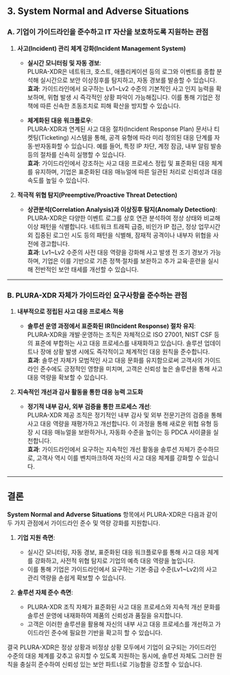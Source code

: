 ## 3. System Normal and Adverse Situations

### A. 기업이 가이드라인을 준수하고 IT 자산을 보호하도록 지원하는 관점

1. **사고(Incident) 관리 체계 강화(Incident Management System)**  
   - **실시간 모니터링 및 자동 경보**:  
     PLURA-XDR은 네트워크, 호스트, 애플리케이션 등의 로그와 이벤트를 종합 분석해 실시간으로 보안 이상징후를 탐지하고, 자동 경보를 발송할 수 있습니다.  
     **효과**: 가이드라인에서 요구하는 Lv1~Lv2 수준의 기본적인 사고 인지 능력을 확보하며, 위협 발생 시 즉각적인 상황 파악이 가능해집니다. 이를 통해 기업은 정책에 따른 신속한 초동조치로 피해 확산을 방지할 수 있습니다.
   
   - **체계화된 대응 워크플로우**:  
     PLURA-XDR과 연계된 사고 대응 절차(Incident Response Plan) 문서나 티켓팅(Ticketing) 시스템을 통해, 공격 유형에 따라 미리 정의된 대응 단계를 자동·반자동화할 수 있습니다. 예를 들어, 특정 IP 차단, 계정 잠금, 내부 알림 발송 등의 절차를 신속히 실행할 수 있습니다.  
     **효과**: 가이드라인에서 강조하는 사고 대응 프로세스 정립 및 표준화된 대응 체계를 유지하며, 기업은 표준화된 대응 매뉴얼에 따른 일관된 처리로 신뢰성과 대응 속도를 높일 수 있습니다.

2. **적극적 위협 탐지(Preemptive/Proactive Threat Detection)**  
   - **상관분석(Correlation Analysis)과 이상징후 탐지(Anomaly Detection)**:  
     PLURA-XDR은 다양한 이벤트 로그를 상호 연관 분석하여 정상 상태와 비교해 이상 패턴을 식별합니다. 네트워크 트래픽 급증, 비인가 IP 접근, 정상 업무시간 외 집중된 로그인 시도 등의 패턴을 식별해, 잠재적 공격이나 내부자 위협을 사전에 경고합니다.  
     **효과**: Lv1~Lv2 수준의 사전 대응 역량을 강화해 사고 발생 전 조기 경보가 가능하며, 기업은 이를 기반으로 기존 정책·절차를 보완하고 추가 교육·훈련을 실시해 전반적인 보안 태세를 개선할 수 있습니다.

---

### B. PLURA-XDR 자체가 가이드라인 요구사항을 준수하는 관점

1. **내부적으로 정립된 사고 대응 프로세스 적용**  
   - **솔루션 운영 과정에서 표준화된 IR(Incident Response) 절차 유지**:  
     PLURA-XDR을 개발·운영하는 조직은 자체적으로 ISO 27001, NIST CSF 등의 표준에 부합하는 사고 대응 프로세스를 내재화하고 있습니다. 솔루션 업데이트나 장애 상황 발생 시에도 즉각적이고 체계적인 대응 원칙을 준수합니다.  
     **효과**: 솔루션 자체가 모범적인 사고 대응 문화를 유지함으로써 고객사의 가이드라인 준수에도 긍정적인 영향을 미치며, 고객은 신뢰성 높은 솔루션을 통해 사고 대응 역량을 확보할 수 있습니다.

2. **지속적인 개선과 감사 활동을 통한 대응 능력 고도화**  
   - **정기적 내부 감사, 외부 검증을 통한 프로세스 개선**:  
     PLURA-XDR 제공 조직은 정기적인 내부 감사 및 외부 전문기관의 검증을 통해 사고 대응 역량을 재평가하고 개선합니다. 이 과정을 통해 새로운 위협 유형 등장 시 대응 매뉴얼을 보완하거나, 자동화 수준을 높이는 등 PDCA 사이클을 실천합니다.  
     **효과**: 가이드라인에서 요구하는 지속적인 개선 활동을 솔루션 자체가 준수하므로, 고객사 역시 이를 벤치마크하여 자신의 사고 대응 체계를 강화할 수 있습니다.

---

## 결론

**System Normal and Adverse Situations** 항목에서 PLURA-XDR은 다음과 같이 두 가지 관점에서 가이드라인 준수 및 역량 강화를 지원합니다.

1. **기업 지원 측면**:  
   - 실시간 모니터링, 자동 경보, 표준화된 대응 워크플로우를 통해 사고 대응 체계를 강화하고, 사전적 위협 탐지로 기업의 예측 대응 역량을 높입니다.  
   - 이를 통해 기업은 가이드라인에서 요구하는 기본·중급 수준(Lv1~Lv2)의 사고 관리 역량을 손쉽게 확보할 수 있습니다.

2. **솔루션 자체 준수 측면**:  
   - PLURA-XDR 조직 자체가 표준화된 사고 대응 프로세스와 지속적 개선 문화를 솔루션 운영에 내재화하여 제품의 신뢰성과 품질을 유지합니다.  
   - 고객은 이러한 솔루션을 활용해 자신의 내부 사고 대응 프로세스를 개선하고 가이드라인 준수에 필요한 기반을 확고히 할 수 있습니다.

결국 PLURA-XDR은 정상 상황과 비정상 상황 모두에서 기업이 요구되는 가이드라인 수준의 대응 체계를 갖추고 유지할 수 있도록 지원하는 동시에, 솔루션 자체도 그러한 원칙을 충실히 준수하여 신뢰성 있는 보안 파트너로 기능함을 강조할 수 있습니다.
